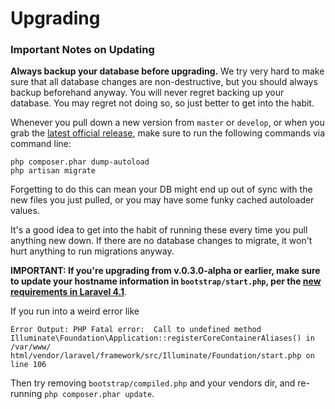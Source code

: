 # Upgrading
### Important Notes on Updating

__Always backup your database before upgrading.__ We try very hard to make sure that all database changes are non-destructive, but you should always backup beforehand anyway. You will never regret backing up your database. You may regret not doing so, so just better to get into the habit.


Whenever you pull down a new version from `master` or `develop`, or when you grab the [latest official release](https://github.com/snipe/snipe-it/releases), make sure to run the following commands via command line:

	php composer.phar dump-autoload
	php artisan migrate

Forgetting to do this can mean your DB might end up out of sync with the new files you just pulled, or you may have some funky cached autoloader values.

It's a good idea to get into the habit of running these every time you pull anything new down. If there are no database changes to migrate, it won't hurt anything to run migrations anyway.

__IMPORTANT: If you're upgrading from v.0.3.0-alpha or earlier, make sure to update your hostname information in `bootstrap/start.php`, per the [new requirements in Laravel 4.1](https://github.com/snipe/snipe-it#21-adjust-environments)__.

If you run into a weird error like

	Error Output: PHP Fatal error:  Call to undefined method Illuminate\Foundation\Application::registerCoreContainerAliases() in /var/www/
	html/vendor/laravel/framework/src/Illuminate/Foundation/start.php on line 106

Then try removing `bootstrap/compiled.php` and your vendors dir, and re-running `php composer.phar update`.

